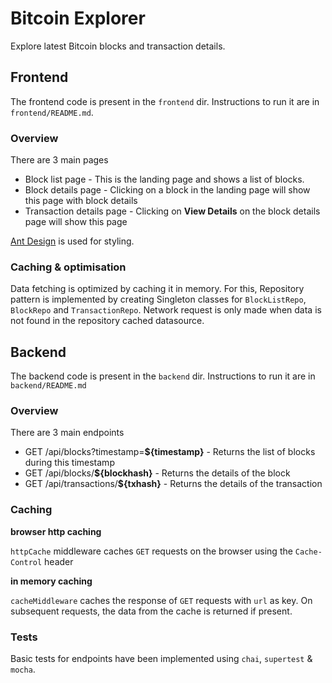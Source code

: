 # Bitcoin Explorer

Explore latest Bitcoin blocks and transaction details.

## Frontend

The frontend code is present in the `frontend` dir. Instructions to run it are in `frontend/README.md`.

### Overview

There are 3 main pages

- Block list page - This is the landing page and shows a list of blocks.
- Block details page - Clicking on a block in the landing page will show this page with block details
- Transaction details page - Clicking on **View Details** on the block details page will show this page

[Ant Design](https://ant.design/) is used for styling.

### Caching & optimisation

Data fetching is optimized by caching it in memory. For this, Repository pattern is implemented by creating Singleton classes for `BlockListRepo`, `BlockRepo` and `TransactionRepo`. Network request is only made when data is not found in the repository cached datasource.

## Backend

The backend code is present in the `backend` dir. Instructions to run it are in `backend/README.md`

### Overview

There are 3 main endpoints

- GET /api/blocks?timestamp=**${timestamp}** - Returns the list of blocks during this timestamp
- GET /api/blocks/**${blockhash}** - Returns the details of the block
- GET /api/transactions/**${txhash}** - Returns the details of the transaction

### Caching

**browser http caching**

`httpCache` middleware caches `GET` requests on the browser using the `Cache-Control` header

**in memory caching**

`cacheMiddleware` caches the response of `GET` requests with `url` as key. On subsequent requests, the data from the cache is returned if present.

### Tests

Basic tests for endpoints have been implemented using `chai`, `supertest` & `mocha`.

